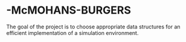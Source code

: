 # -McMOHANS-BURGERS
The goal of the project is to choose appropriate data structures for an efficient implementation of a simulation environment.
